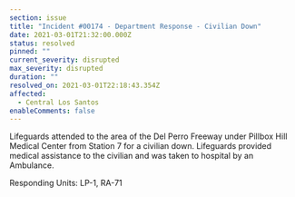 ```yaml
---
section: issue
title: "Incident #00174 - Department Response - Civilian Down"
date: 2021-03-01T21:32:00.000Z
status: resolved
pinned: ""
current_severity: disrupted
max_severity: disrupted
duration: ""
resolved_on: 2021-03-01T22:18:43.354Z
affected:
  - Central Los Santos
enableComments: false
---
```

Lifeguards attended to the area of the Del Perro Freeway under Pillbox Hill Medical Center from Station 7 for a civilian down. Lifeguards provided medical assistance to the civilian and was taken to hospital by an Ambulance.

Responding Units: LP-1, RA-71